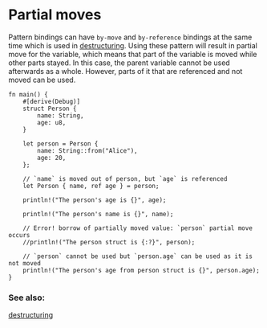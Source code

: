 # Partial moves

Pattern bindings can have `by-move` and `by-reference` bindings at
the same time which is used in [destructuring]. Using these pattern
will result in partial move for the variable, which means that part
of the variable is moved while other parts stayed. In this case, the
parent variable cannot be used afterwards as a whole. However, parts
of it that are referenced and not moved can be used.

```rust,editable
fn main() {
    #[derive(Debug)]
    struct Person {
        name: String,
        age: u8,
    }

    let person = Person {
        name: String::from("Alice"),
        age: 20,
    };

    // `name` is moved out of person, but `age` is referenced
    let Person { name, ref age } = person;

    println!("The person's age is {}", age);

    println!("The person's name is {}", name);

    // Error! borrow of partially moved value: `person` partial move occurs
    //println!("The person struct is {:?}", person);

    // `person` cannot be used but `person.age` can be used as it is not moved
    println!("The person's age from person struct is {}", person.age);
}
```
### See also:
[destructuring][destructuring]

[destructuring]: ../../flow_control/match/destructuring.md